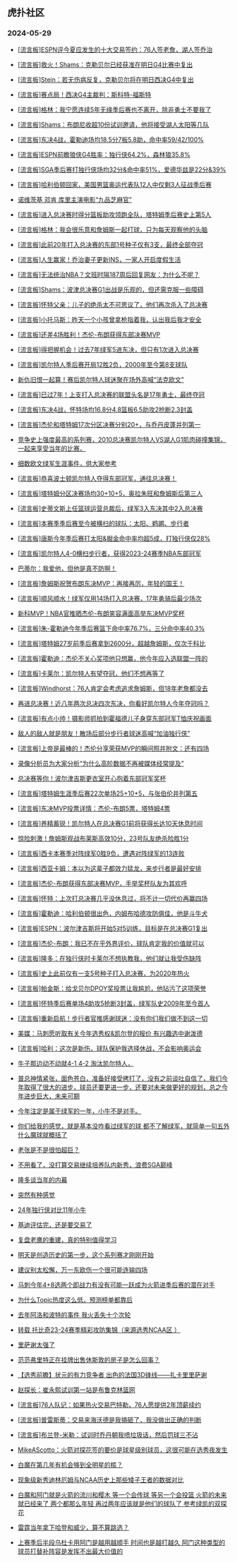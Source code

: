 ## 虎扑社区 
### 2024-05-29

+ [[流言板]ESPN评今夏应发生的十大交易签约：76人签老詹，湖人签乔治](https://bbs.hupu.com/626584087.html)

+ [[流言板]救火！Shams：克勒贝尔已经获准在明日G4比赛中复出](https://bbs.hupu.com/626584050.html)

+ [[流言板]Stein：若无伤病反复，克勒贝尔将在明日西决G4中复出](https://bbs.hupu.com/626583259.html)

+ [[流言板]赛点局！西决G4主裁判：斯科特-福斯特](https://bbs.hupu.com/626583594.html)

+ [[流言板]格林：我宁愿连续5年无缘季后赛也不离开，除非勇士不要我了](https://bbs.hupu.com/626583423.html)

+ [[流言板]Shams：布朗尼收超10份试训邀请，他将接受湖人太阳等几队](https://bbs.hupu.com/626584391.html)

+ [[流言板]东决4战，霍勒迪场均18.5分7板5.8助，命中率59/42/100%](https://bbs.hupu.com/626583820.html)

+ [[流言板]ESPN前瞻狼侠G4胜率：独行侠64.2%，森林狼35.8%](https://bbs.hupu.com/626581633.html)

+ [[流言板]SGA季后赛打独行侠场均32分&命中率51%，爱德华兹是22分&39%](https://bbs.hupu.com/626580780.html)

+ [[流言板]哈利伯顿回家，美国男篮奥运代表队12人中仅剩3人征战季后赛](https://bbs.hupu.com/626582805.html)

+ [诺维茨基 邓肯 库里主演电影“九品芝麻官”](https://bbs.hupu.com/626578705.html)

+ [[流言板]进入总决赛时得分篮板助攻领跑全队，塔特姆季后赛史上第5人](https://bbs.hupu.com/626582642.html)

+ [[流言板]格林：我会很乐意和詹姆斯一起打球，只为每天观察他的头脑](https://bbs.hupu.com/626580601.html)

+ [[流言板]此前20年打入总决赛的东部1号种子仅有3支，最终全部夺冠](https://bbs.hupu.com/626584544.html)

+ [[流言板]人生赢家！乔治妻子更新INS，一家人开启度假生活](https://bbs.hupu.com/626583796.html)

+ [[流言板]无法统治NBA？文班时隔187周后回复网友：为什么不呢？](https://bbs.hupu.com/626579529.html)

+ [[流言板]Shams：波津总决赛G1出战是乐观的，但还需克服一些障碍](https://bbs.hupu.com/626584174.html)

+ [[流言板]怀特父亲：儿子的绝杀太不可思议了，他们再次杀入了总决赛](https://bbs.hupu.com/626583062.html)

+ [[流言板]小托马斯：昨天一个小孩曾拿枪指着我，认出我后我才安全](https://bbs.hupu.com/626584907.html)

+ [[流言板]还差4场胜利！杰伦-布朗获得东部决赛MVP](https://bbs.hupu.com/626574863.html)

+ [[流言板]得把握机会！过去7年绿军5进东决，但只有1次进入总决赛](https://bbs.hupu.com/626583691.html)

+ [[流言板]凯尔特人季后赛开局12胜2负，2000年至今第8支球队](https://bbs.hupu.com/626583919.html)

+ [新仇旧恨一起算！赛后凯尔特人球迷聚在场外高喊“法克欧文”](https://bbs.hupu.com/626575621.html)

+ [[流言板]已过7年！上支打入总决赛的联盟头名是17年勇士，最终夺冠](https://bbs.hupu.com/626580967.html)

+ [[流言板]东决4战，怀特场均16.8分4.8篮板6.5助攻2抢断2.3封盖](https://bbs.hupu.com/626583776.html)

+ [[流言板]杰伦和塔特姆17次分区决赛分别20+，与乔丹皮蓬并列第一](https://bbs.hupu.com/626582598.html)

+ [竞争史上强度最高的系列赛，2010总决赛凯尔特人VS湖人G1肌肉碰撞集锦，一起来享受当年的比赛。](https://bbs.hupu.com/626577662.html)

+ [细数欧文绿军生涯事件，供大家参考](https://bbs.hupu.com/626578095.html)

+ [[流言板]恭喜波士顿凯尔特人夺得东部冠军，通往总决赛！](https://bbs.hupu.com/626577367.html)

+ [[流言板]塔特姆分区决赛场均30+10+5，奥拉朱旺和詹姆斯后第三人](https://bbs.hupu.com/626582514.html)

+ [[流言板]史蒂文斯上任篮球运营总裁后，绿军3入东决其中2入总决赛](https://bbs.hupu.com/626577484.html)

+ [[流言板]本赛季季后赛至今被横扫的球队：太阳、鹈鹕、步行者](https://bbs.hupu.com/626584476.html)

+ [[流言板]唐斯今年季后赛打太阳&掘金命中率均超5成，打独行侠仅28%](https://bbs.hupu.com/626582161.html)

+ [[流言板]凯尔特人4-0横扫步行者，获得2023-24赛季NBA东部冠军](https://bbs.hupu.com/626574545.html)

+ [巴蒂尔：我爱他，但他是真不防啊！](https://bbs.hupu.com/626576955.html)

+ [[流言板]詹姆斯祝贺布朗东决MVP：再接再厉，年轻的国王！](https://bbs.hupu.com/626576195.html)

+ [[流言板]顺风顺水！绿军仅用14场打入总决赛，17年勇骑后最少场次](https://bbs.hupu.com/626576380.html)

+ [新科MVP！NBA官推晒杰伦-布朗笑容满面高举东决MVP奖杯](https://bbs.hupu.com/626576771.html)

+ [[流言板]朱-霍勒迪今年季后赛篮下命中率76.7%，三分命中率40.3%](https://bbs.hupu.com/626581992.html)

+ [[流言板]塔特姆27岁前季后赛拿到2600分，超越詹姆斯，仅次于科比](https://bbs.hupu.com/626576373.html)

+ [[流言板]霍勒迪：杰伦不关心奖项他只想赢，他今年应入选联盟一阵的](https://bbs.hupu.com/626582677.html)

+ [[流言板]卡莱尔：凯尔特人有望夺冠，他们不想再等了](https://bbs.hupu.com/626579511.html)

+ [[流言板]Windhorst：76人肯定会考虑追求詹姆斯，但18年老詹都没去](https://bbs.hupu.com/626575975.html)

+ [再进总决赛！近八年两次总决四次东决，你看好凯尔特人今年夺冠吗？](https://bbs.hupu.com/626574650.html)

+ [[流言板]有点小帅！摄影师抓拍到霍福德儿子身穿东部冠军T恤庆祝画面](https://bbs.hupu.com/626584436.html)

+ [敌人的敌人就是朋友！散场后部分步行者球迷高喊“加油独行侠”](https://bbs.hupu.com/626575716.html)

+ [[流言板]上帝是最棒的！杰伦分享荣获MVP的瞬间照并附文：还有四场](https://bbs.hupu.com/626577331.html)

+ [录像分析员为大家分析“为什么高阶数据不再被媒体经常提及”](https://bbs.hupu.com/626575289.html)

+ [总决赛等你！波尔津吉斯更衣室开心抱着东部冠军奖杯](https://bbs.hupu.com/626576401.html)

+ [[流言板]塔特姆生涯季后赛22次单场25+10+5，与张伯伦并列第五](https://bbs.hupu.com/626582764.html)

+ [[流言板]东决MVP投票详情：杰伦-布朗5票，塔特姆4票](https://bbs.hupu.com/626575260.html)

+ [[流言板]养精蓄锐！凯尔特人在总决赛G1前将获得长达10天休息时间](https://bbs.hupu.com/626575061.html)

+ [惊险刺激！詹姆斯观战布莱斯高效10分，23号队友绝杀险胜1分](https://bbs.hupu.com/626577373.html)

+ [[流言板]西卡本赛季对阵绿军0胜9负，遭遇对阵绿军的13连败](https://bbs.hupu.com/626576511.html)

+ [[流言板]西亚卡姆：本以为这辈子都效力猛龙，来步行者是最好安排](https://bbs.hupu.com/626577648.html)

+ [[流言板]杰伦-布朗获得东部决赛MVP，手举奖杯队友为其欢呼](https://bbs.hupu.com/626574867.html)

+ [[流言板]怀特：上次打总决赛几乎没休息过，将不计一切代价再赢四场](https://bbs.hupu.com/626582494.html)

+ [[流言板]霍勒迪：哈利伯顿很出色，内姆布哈德攻防俱佳，他是斗牛犬](https://bbs.hupu.com/626583302.html)

+ [[流言板]ESPN：波尔津吉斯将开始5对5训练，目标是在总决赛G1复出](https://bbs.hupu.com/626575799.html)

+ [[流言板]杰伦-布朗：我已不在乎外界评价，球队肯定我的价值就可以](https://bbs.hupu.com/626580746.html)

+ [[流言板]隆多：在独行侠时卡莱尔不想执教我，他们就让我受伤缺阵](https://bbs.hupu.com/626585318.html)

+ [[流言板]史上此前仅有一支5号种子打入总决赛，为2020年热火](https://bbs.hupu.com/626584494.html)

+ [[流言板]帕金斯：给戈贝尔DPOY奖投票让我尴尬，他玷污了这项荣誉](https://bbs.hupu.com/626585413.html)

+ [[流言板]怀特季后赛单场4助攻5抢断3封盖，绿军队史2009年至今首人](https://bbs.hupu.com/626584965.html)

+ [[流言板]重新启航！步行者官推感谢球迷：没有你们我们做不到这一切](https://bbs.hupu.com/626583971.html)

+ [美媒：马刺愿听取有关今年选秀权&凯尔登的报价 有兴趣选中谢泼德](https://bbs.hupu.com/626581673.html)

+ [[流言板]哈利：这次是新伤，球队保护我选择休战，不会影响奥运会](https://bbs.hupu.com/626585563.html)

+ [牛子那边动不动就4-1  4-2 淘汰凯尔特人，](https://bbs.hupu.com/626585453.html)

+ [普总神情紧张，面色苍白，准备好接受拷打了，没有之前谈吐自信了，我们今年取得了很大的进步，球员还要更进一步，还要对未来做更好的规划，总之今年进步巨大，未来可期](https://bbs.hupu.com/626585479.html)

+ [今年注定是属于绿军的一年，小牛不是对手。](https://bbs.hupu.com/626585822.html)

+ [你们给我的感觉，就是基本没咋看过绿军的球 都不了解绿军，就简单一句五外什么魔球就概括了](https://bbs.hupu.com/626585140.html)

+ [老张是不是很怕超巨？](https://bbs.hupu.com/626585092.html)

+ [不用看了，没打算交易继续培养队内新秀，浪费SGA巅峰](https://bbs.hupu.com/626585714.html)

+ [隆多谈当年的内幕](https://bbs.hupu.com/626585774.html)

+ [突然有种感觉](https://bbs.hupu.com/626585802.html)

+ [24年独行侠对比11年小牛](https://bbs.hupu.com/626585847.html)

+ [基迪评估完，还是要交易了](https://bbs.hupu.com/626585788.html)

+ [复盘老鹰的重建，真的特别值得学习](https://bbs.hupu.com/626583977.html)

+ [明天是创造历史的第一步，这个系列赛才刚刚开始](https://bbs.hupu.com/626585696.html)

+ [建议别太松懈，万一东欧伤一个很可能连输四场](https://bbs.hupu.com/626586029.html)

+ [马刺今年4+8选两个即战力有没有可能一跃成为火箭进季后赛的潜在对手](https://bbs.hupu.com/626585141.html)

+ [为什么Topic热度这么低，预测榜单都靠后](https://bbs.hupu.com/626585554.html)

+ [去年阿洛和波特的事件 我火丢失十个次轮](https://bbs.hupu.com/626584632.html)

+ [转载  托比奇23-24赛季精彩攻防集锦（来源选秀NCAA区 ）](https://bbs.hupu.com/626580421.html)

+ [里萨谢太强了](https://bbs.hupu.com/626585944.html)

+ [范范弗里特正在挂牌出售休斯敦的房子是怎么回事？](https://bbs.hupu.com/626581310.html)

+ [【选秀前瞻】状元的有力竞争者 出色的法国3D锋线——扎卡里里萨谢](https://bbs.hupu.com/626580875.html)

+ [赵探长：崔永熙试训第一站是布鲁克林篮网](https://bbs.hupu.com/626581040.html)

+ [[流言板]76人队记：如果热火交易巴特勒，76人愿提供2年顶薪续约](https://bbs.hupu.com/626586252.html)

+ [[流言板]普雷斯蒂：交易来海沃德是我搞砸了，我没做出正确的判断](https://bbs.hupu.com/626586403.html)

+ [[流言板]布兰登-米勒：试训时乔丹朝我喷垃圾话，然后罚球三不沾](https://bbs.hupu.com/626586373.html)

+ [MikeAScotto：火箭对探花签的要价是球星级别球员，这很可能在选秀夜发生](https://bbs.hupu.com/626586282.html)

+ [白魔在第几年有机会够到全明星的槛？](https://bbs.hupu.com/626585729.html)

+ [现象级新秀迪林厄姆与NCAA历史上那些矮子王者的数据对比](https://bbs.hupu.com/626586056.html)

+ [白魔和阿门就是火箭的流川和樱木 等一个会传球 等另一个会投篮 火箭的未来就已经来了 两个都那么年轻 再过两年应该就是他们的球队了 参考绿凯的双探花](https://bbs.hupu.com/626582467.html)

+ [雷霆当年拿下哈登和威少，算不算跳选？](https://bbs.hupu.com/626583375.html)

+ [上赛季后半段乌杜卡用阿门是越用越顺手 时间也是越打越久 阿门这种类型的球员打替补阵容是发挥不出最大价值的](https://bbs.hupu.com/626583988.html)

